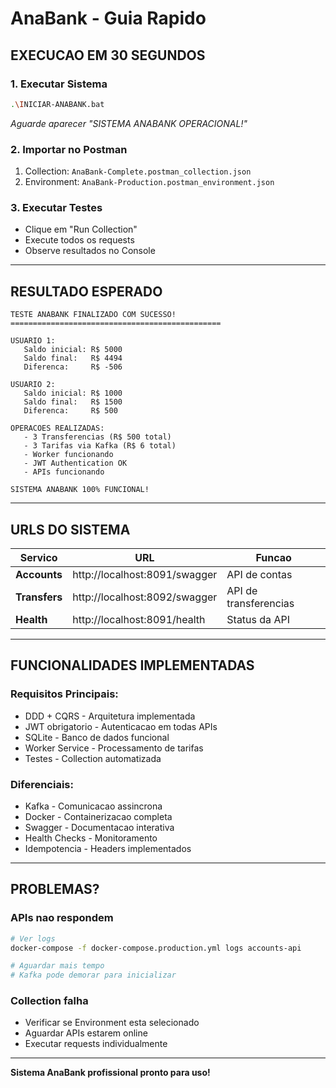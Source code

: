 # AnaBank - Guia Rapido

## EXECUCAO EM 30 SEGUNDOS

### 1. Executar Sistema
```bash
.\INICIAR-ANABANK.bat
```
*Aguarde aparecer "SISTEMA ANABANK OPERACIONAL!"*

### 2. Importar no Postman
1. Collection: `AnaBank-Complete.postman_collection.json`
2. Environment: `AnaBank-Production.postman_environment.json`

### 3. Executar Testes
- Clique em "Run Collection"
- Execute todos os requests
- Observe resultados no Console

---

## RESULTADO ESPERADO

```
TESTE ANABANK FINALIZADO COM SUCESSO!
===============================================

USUARIO 1:
   Saldo inicial: R$ 5000
   Saldo final:   R$ 4494
   Diferenca:     R$ -506

USUARIO 2:
   Saldo inicial: R$ 1000
   Saldo final:   R$ 1500
   Diferenca:     R$ 500

OPERACOES REALIZADAS:
   - 3 Transferencias (R$ 500 total)
   - 3 Tarifas via Kafka (R$ 6 total)
   - Worker funcionando
   - JWT Authentication OK
   - APIs funcionando

SISTEMA ANABANK 100% FUNCIONAL!
```

---

## URLS DO SISTEMA

| Servico | URL | Funcao |
|---------|-----|--------|
| **Accounts** | http://localhost:8091/swagger | API de contas |
| **Transfers** | http://localhost:8092/swagger | API de transferencias |
| **Health** | http://localhost:8091/health | Status da API |

---

## FUNCIONALIDADES IMPLEMENTADAS

### Requisitos Principais:
- DDD + CQRS - Arquitetura implementada
- JWT obrigatorio - Autenticacao em todas APIs  
- SQLite - Banco de dados funcional
- Worker Service - Processamento de tarifas
- Testes - Collection automatizada

### Diferenciais:
- Kafka - Comunicacao assincrona
- Docker - Containerizacao completa
- Swagger - Documentacao interativa
- Health Checks - Monitoramento
- Idempotencia - Headers implementados

---

## PROBLEMAS?

### APIs nao respondem
```bash
# Ver logs
docker-compose -f docker-compose.production.yml logs accounts-api

# Aguardar mais tempo
# Kafka pode demorar para inicializar
```

### Collection falha
- Verificar se Environment esta selecionado
- Aguardar APIs estarem online
- Executar requests individualmente

---

**Sistema AnaBank profissional pronto para uso!**